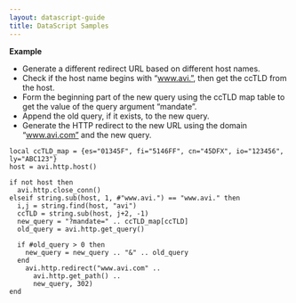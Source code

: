 ```yaml
---
layout: datascript-guide
title: DataScript Samples
---
```

**Example**

* Generate a different redirect URL based on different host names. 
* Check if the host name begins with “www.avi.”, then get the ccTLD from the host. 
* Form the beginning part of the new query using the ccTLD map table to get the value of the query argument “mandate”. 
* Append the old query, if it exists, to the new query. 
* Generate the HTTP redirect to the new URL using the domain “www.avi.com” and the new query.

<pre class="prettyprint">
<code class="language-lua">local ccTLD_map = {es="01345F", fi="5146FF", cn="45DFX", io="123456", ly="ABC123"}
host = avi.http.host()

if not host then
  avi.http.close_conn()
elseif string.sub(host, 1, #"www.avi.") == "www.avi." then
  i,j = string.find(host, "avi")
  ccTLD = string.sub(host, j+2, -1)
  new_query = "?mandate=" .. ccTLD_map[ccTLD]
  old_query = avi.http.get_query()

  if #old_query &gt; 0 then
    new_query = new_query .. "&" .. old_query
  end
    avi.http.redirect("www.avi.com" ..
      avi.http.get_path() ..
      new_query, 302)
end
</code>
</pre>